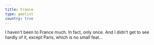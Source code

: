 ```yaml
---
title: France
type: geolist
country: true
---
```

I haven't been to France much. In fact, only once. And I didn't get to see hardly of it, except Paris, which is no small feat...